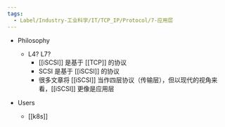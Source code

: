 ```yaml
---
tags:
  - Label/Industry-工业科学/IT/TCP_IP/Protocol/7-应用层
---
```


- Philosophy
    - L4? L7?
        - [[iSCSI]] 是基于 [[TCP]] 的协议
        - SCSI 是基于 [[iSCSI]] 的协议
        - 很多文章将 [[iSCSI]] 当作四层协议（传输层），但以现代的视角来看，[[iSCSI]] 更像是应用层

- Users
    - [[k8s]]
